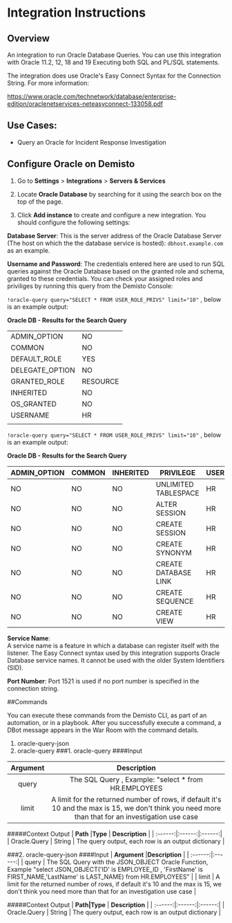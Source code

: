  # Integration Instructions

## Overview

An integration to run Oracle Database Queries. You can use this integration with Oracle 11.2, 12, 18 and 19 Executing both SQL and PL/SQL statements.

The integration does use Oracle's Easy Connect Syntax for the Connection String. For more information:

https://www.oracle.com/technetwork/database/enterprise-edition/oraclenetservices-neteasyconnect-133058.pdf
## Use Cases:

* Query an Oracle for Incident Response Investigation


## Configure Oracle on Demisto

1. Go to __Settings__ > __Integrations__ > __Servers & Services__ 

2. Locate __Oracle Database__ by searching for it using the search box on the top of the page.

3. Click __Add instance__ to create and configure a new integration. You should configure the following settings:

__Database Server__:
This is the server address of the Oracle Database Server (The host on which the the database service is hosted): `dbhost.example.com` as an example.

__Username and Password__:
The credentials entered here are used to run SQL queries against the Oracle Database based on the granted role and schema, granted to these credentials.
You can check your assigned roles and priviliges by running this query from the Demisto Console:

`!oracle-query query="SELECT * FROM USER_ROLE_PRIVS" limit="10"` , below is an example output:

**Oracle DB - Results for the Search Query**

|       |  |
| ----------- | ----------- |
| ADMIN_OPTION      | NO       |
| COMMON   | NO        |
| DEFAULT_ROLE      | YES       |
| DELEGATE_OPTION   | NO        |
| GRANTED_ROLE      | RESOURCE       |
| INHERITED   | NO        |
| OS_GRANTED      | NO       |
| USERNAME   | HR        |
|  |  |

`!oracle-query query="SELECT * FROM USER_ROLE_PRIVS" limit="10"` , below is an example output:

**Oracle DB - Results for the Search Query**

| ADMIN_OPTION | COMMON | INHERITED | PRIVILEGE | USERNAME |
| ----------- | ----------- | ----------- | ----------- | ----------- |
| NO |	NO | NO | UNLIMITED TABLESPACE | HR |
| NO |	NO | NO | ALTER SESSION	| HR |
| NO |	NO | NO | CREATE SESSION	| HR |
| NO |	NO | NO | CREATE SYNONYM	| HR |
| NO |	NO | NO | CREATE DATABASE LINK	| HR |
| NO |	NO | NO | CREATE SEQUENCE	| HR |
| NO |	NO | NO | CREATE VIEW	| HR |

__Service Name__:  
A service name is a feature in which a database can register itself with the listener. The Easy Connect syntax used by this integration supports Oracle Database service names. It cannot be used with the older System Identifiers (SID). 


__Port Number__:
Port 1521 is used if no port number is specified in the connection string.

##Commands

You can execute these commands from the Demisto CLI, as part of an automation, or in a playbook.
After you successfully execute a command, a DBot message appears in the War Room with the command details.
1. oracle-query-json
2. oracle-query
###1. oracle-query
####Input

| **Argument**|**Description** |
| :------:|:------:|
| query |	The SQL Query , Example: "select *  from HR.EMPLOYEES |
| limit |	A limit for the returned number of rows, if default it's 10 and the max is 15, we don't think you need more than that for an investigation use case |

#####Context Output
| **Path** |**Type**  | **Description**  |
| :------:|:------:|:------:|
| Oracle.Query | String | The query output, each row is an output dictionary |

###2. oracle-query-json
####Input
| **Argument** |**Description**  |
| :------:|:------:|
| query |	The SQL Query with the JSON_OBJECT Oracle Function, Example "select JSON_OBJECT('ID' is EMPLOYEE_ID , 'FirstName' is FIRST_NAME,'LastName' is LAST_NAME) from HR.EMPLOYEES" |
| limit |	A limit for the returned number of rows, if default it's 10 and the max is 15, we don't think you need more than that for an investigation use case |

#####Context Output
| **Path|Type**  | **Description**  |
| :------:|:------:|:------:|
| Oracle.Query | String | The query output, each row is an output dictionary |

